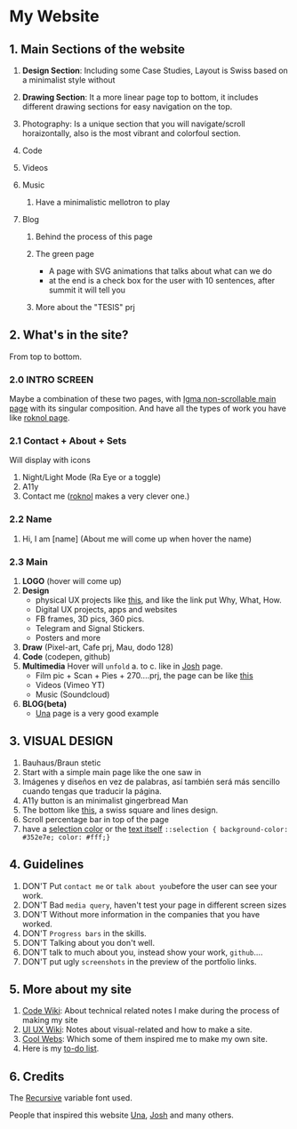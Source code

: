 # My Website

## 1. Main Sections of the website

1. **Design Section**: Including some Case Studies, Layout is Swiss based on a minimalist style without

1. **Drawing Section**: It a more linear page top to bottom, it includes different drawing sections for easy navigation on the top.
1. Photography: Is a unique section that you will navigate/scroll horaizontally, also is the most vibrant and colorfoul section.

1. Code

1. Videos

1. Music
   1. Have a minimalistic mellotron to play

1. Blog
   1. Behind the process of this page
   1. The green page
      - A page with SVG animations that talks about what can we do
      - at the end is a check box for the user with 10 sentences, after summit it will tell you

   1. More about the "TESIS" prj

## 2. What's in the site?

From top to bottom.

### 2.0 INTRO SCREEN

Maybe a combination of these two pages, with [Igma non-scrollable main page](https://igma.im) with its singular composition.
And have all the types of work you have like [roknol page](http://roknrol-2018.webflow.io).

### 2.1 Contact + About + Sets

Will display with icons

1. Night/Light Mode (Ra Eye or a toggle)
2. A11y
3. Contact me ([roknol](http://roknrol-2018.webflow.io/contact) makes a very clever one.)

### 2.2 Name

1. Hi, I am [name] (About me will come up when hover the name)

### 2.3 Main

1. **LOGO** (hover will come up)
2. **Design**
   - physical UX projects like [this](http://pennybanks.com/muse), and like the link put Why, What, How.
   - Digital UX projects, apps and websites
   - FB frames, 3D pics, 360 pics.
   - Telegram and Signal Stickers.
   - Posters and more
3. **Draw** (Pixel-art, Cafe prj, Mau, dodo 128)
4. **Code** (codepen, github)
5. **Multimedia**
   Hover will `unfold` a. to c. like in [Josh](https://www.joshwcomeau.com) page.
   - Film pic + Scan + Pies + 270....prj, the page can be like [this](https://prisma-portfolio.webflow.io)
   - Videos (Vimeo YT)
   - Music (Soundcloud)
6. **BLOG(beta)**
   - [Una](https://una.im) page is a very good example

## 3. VISUAL DESIGN

1. Bauhaus/Braun stetic
3. Start with a simple main page like the one saw in
4. Imágenes y diseños en vez de palabras, así también será más sencillo cuando tengas que traducir la página.
5. A11y button is an minimalist gingerbread Man
6. The bottom like [this](https://royaldanishacademy.com/programme/graphic-communication-design), a swiss square and lines design.
7. Scroll percentage bar in top of the page
8. have a [selection color](https://www.vox.com) or the [text itself](https://www.davidebaratta.com/info)
   `::selection { background-color: #352e7e; color: #fff;}`

## 4. Guidelines

1. DON'T Put `contact me` or `talk about you`before the user can see your work.
1. DON'T Bad `media query`, haven't test your page in different screen sizes
1. DON'T Without more information in the companies that you have worked.
1. DON'T `Progress bars` in the skills.
1. DON'T Talking about you don't well.
1. DON'T talk to much about you, instead show your work, `github`....
1. DON'T put ugly `screenshots` in the preview of the portfolio links.

## 5. More about my site

1. [Code Wiki](https://github.com/Zumo-de-Kiwi/Zam-Zink/blob/main/MD/code-wiki.md): About technical related notes I make during the process of making my site
2. [UI UX Wiki](https://github.com/Zumo-de-Kiwi/Zam-Zink/blob/main/MD/ui-ux-wiki.md): Notes about visual-related and how to make a site.
3. [Cool Webs](https://github.com/Zumo-de-Kiwi/Zam-Zink/blob/main/MD/cool-webs.md): Which some of them inspired me to make my own site.
4. Here is my [to-do list](https://github.com/Zumo-de-Kiwi/Zam-Zink/blob/main/MD/todo-list.md).

## 6. Credits

The [Recursive](https://www.recursive.design) variable font used.

People that inspired this website [Una](https://una.im), [Josh](https://www.joshwcomeau.com) and many others.
